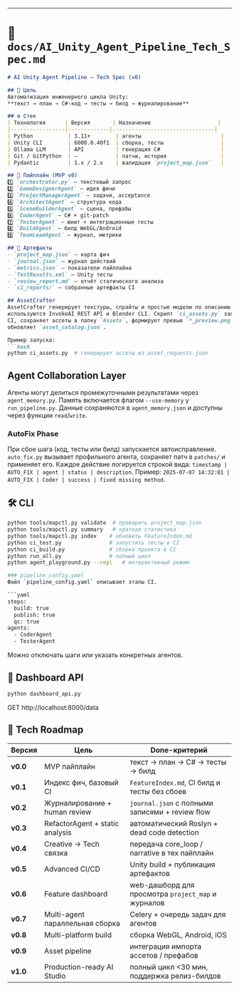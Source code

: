 
---

# 📂 `docs/AI_Unity_Agent_Pipeline_Tech_Spec.md`

```markdown
# AI Unity Agent Pipeline — Tech Spec (v0)

## 🎯 Цель
Автоматизация инженерного цикла Unity:
**текст → план → C#-код → тесты → билд → журналирование**

## ⚙ Стек
| Технология      | Версия       | Назначение                     |
|-----------------|-------------|--------------------------------|
| Python           | 3.11+        | агенты                         |
| Unity CLI        | 6000.0.40f1  | сборка, тесты                  |
| Ollama LLM       | API          | генерация C#                   |
| Git / GitPython  | —            | патчи, история                 |
| Pydantic         | 1.x / 2.x    | валидация `project_map.json`   |

## 🔗 Пайплайн (MVP v0)
1️⃣ `orchestrator.py` — текстовый запрос  
2️⃣ `GameDesignerAgent` — идея фичи  
3️⃣ `ProjectManagerAgent` — задачи, acceptance  
4️⃣ `ArchitectAgent` — структура кода  
5️⃣ `SceneBuilderAgent` — сцена, префабы  
6️⃣ `CoderAgent` — C# + git-patch  
7️⃣ `TesterAgent` — юнит + интеграционные тесты  
8️⃣ `BuildAgent` — билд WebGL/Android  
9️⃣ `TeamLeadAgent` — журнал, метрики  

## 📂 Артефакты
- `project_map.json` — карта фич
- `journal.json` — журнал действий
- `metrics.json` — показатели пайплайна
- `TestResults.xml` — Unity тесты
- `review_report.md` — отчёт статического анализа
- `ci_reports/` — собранные артефакты CI

## AssetCrafter
AssetCrafter генерирует текстуры, спрайты и простые модели по описанию. В основе
используются InvokeAI REST API и Blender CLI. Скрипт `ci_assets.py` запускается в
CI, сохраняет ассеты в папку `Assets`, формирует превью `*_preview.png` и
обновляет `asset_catalog.json`.

Пример запуска:
```bash
python ci_assets.py  # генерирует ассеты из asset_requests.json
```

## Agent Collaboration Layer
Агенты могут делиться промежуточными результатами через `agent_memory.py`.
Память включается флагом `--use-memory` у `run_pipeline.py`. Данные
сохраняются в `agent_memory.json` и доступны через функции `read`/`write`.

### AutoFix Phase
При сбое шага (код, тесты или билд) запускается автоисправление.
`auto_fix.py` вызывает профильного агента, сохраняет патч в `patches/` и
применяет его. Каждое действие логируется строкой вида:
`timestamp | AUTO_FIX | agent | status | description`.
Пример: `2025-07-07 14:32:01 | AUTO_FIX | Coder | success | fixed missing method`.


## 🛠 CLI
```bash
python tools/mapctl.py validate  # проверить project_map.json
python tools/mapctl.py summary   # краткая статистика
python tools/mapctl.py index    # обновить FeatureIndex.md
python ci_test.py               # запустить тесты в CI
python ci_build.py              # сборка проекта в CI
python run_all.py               # полный цикл
python agent_playground.py --repl   # интерактивный режим

### pipeline_config.yaml
Файл `pipeline_config.yaml` описывает этапы CI.

```yaml
steps:
  build: true
  publish: true
  qc: true
agents:
  - CoderAgent
  - TesterAgent
```
Можно отключать шаги или указать конкретных агентов.

## 📡 Dashboard API
```bash
python dashboard_api.py
```
GET http://localhost:8000/data

## 🌱 Tech Roadmap

| Версия | Цель                                  | Done-критерий                                    |
|---------|---------------------------------------|--------------------------------------------------|
| **v0.0** | MVP пайплайн                         | текст → план → C# → тесты → билд                 |
| **v0.1** | Индекс фич, базовый CI               | `FeatureIndex.md`, CI билд и тесты без сбоев     |
| **v0.2** | Журналирование + human review        | `journal.json` с полными записями + review flow |
| **v0.3** | RefactorAgent + static analysis      | автоматический Roslyn + dead code detection      |
| **v0.4** | Creative → Tech связка               | передача core_loop / narrative в тех пайплайн    |
| **v0.5** | Advanced CI/CD                       | Unity build + публикация артефактов              |
| **v0.6** | Feature dashboard                    | web-дашборд для просмотра `project_map` и журналов |
| **v0.7** | Multi-agent параллельная сборка      | Celery + очередь задач для агентов               |
| **v0.8** | Multi-platform build                 | сборка WebGL, Android, iOS                       |
| **v0.9** | Asset pipeline                       | интеграция импорта ассетов / префабов            |
| **v1.0** | Production-ready AI Studio           | полный цикл <30 мин, поддержка релиз-билдов      |
